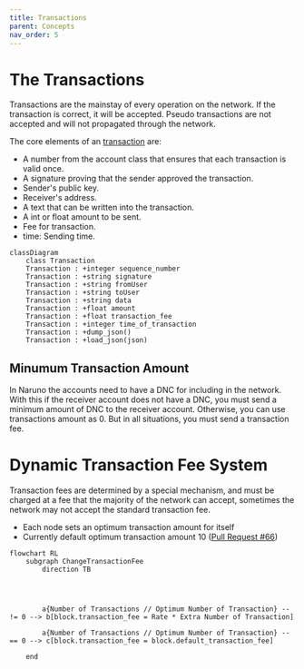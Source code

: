 ```yaml
---
title: Transactions
parent: Concepts
nav_order: 5
---
```


# The Transactions

Transactions are the mainstay of every operation on the network. If the transaction is correct, it will be accepted.
Pseudo transactions are not accepted and will not propagated through the network.

The core elements of an [transaction](https://github.com/Decentra-Network/Decentra-Network/blob/master/decentra_network/transactions/transaction.py#L13) are:

- A number from the account class that ensures that
  each transaction is valid once.
- A signature proving that the sender approved the transaction.
- Sender's public key.
- Receiver's address.
- A text that can be written into the transaction.
- A int or float amount to be sent.
- Fee for transaction.
- time: Sending time.

```mermaid
classDiagram
    class Transaction
    Transaction : +integer sequence_number
    Transaction : +string signature
    Transaction : +string fromUser
    Transaction : +string toUser
    Transaction : +string data
    Transaction : +float amount
    Transaction : +float transaction_fee
    Transaction : +integer time_of_transaction
    Transaction : +dump_json()
    Transaction : +load_json(json)

```

## Minumum Transaction Amount

In Naruno the accounts need to have a DNC for including in the network. With this if the receiver account does not have a DNC, you must send a minimum amount of DNC to the receiver account. Otherwise, you can use transactions amount as 0. But in all situations, you must send a transaction fee.

# Dynamic Transaction Fee System

Transaction fees are determined by a special mechanism, and must be charged at a fee that the majority of the network can accept, sometimes the network may not accept the standard transaction fee.

- Each node sets an optimum transaction amount for itself
- Currently default optimum transaction amount 10 ([Pull Request #66](https://github.com/Decentra-Network/Decentra-Network/commit/82e124919e8031fed1a784bf5ddb023febb8a587#diff-17332442b68875a6b66bd4989c8ed80c22ce1c836445aa7042145b0c0627cf30R62))

```mermaid
flowchart RL
    subgraph ChangeTransactionFee
        direction TB




        a{Number of Transactions // Optimum Number of Transaction} -- != 0 --> b[block.transaction_fee = Rate * Extra Number of Transaction]

        a{Number of Transactions // Optimum Number of Transaction} -- == 0 --> c[block.transaction_fee = block.default_transaction_fee]

    end

```
